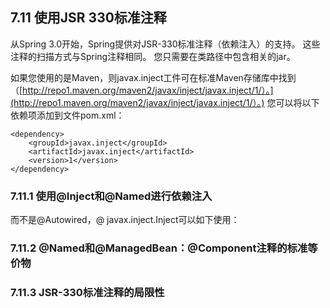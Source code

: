 ## 7.11 使用JSR 330标准注释

从Spring 3.0开始，Spring提供对JSR-330标准注释（依赖注入）的支持。 这些注释的扫描方式与Spring注释相同。 您只需要在类路径中包含相关的jar。

如果您使用的是Maven，则javax.inject工件可在标准Maven存储库中找到（[http://repo1.maven.org/maven2/javax/inject/javax.inject/1/）。](http://repo1.maven.org/maven2/javax/inject/javax.inject/1/）。) 您可以将以下依赖项添加到文件pom.xml：

```
<dependency>
    <groupId>javax.inject</groupId>
    <artifactId>javax.inject</artifactId>
    <version>1</version>
</dependency>
```

### 7.11.1 使用@Inject和@Named进行依赖注入

而不是@Autowired，@ javax.inject.Inject可以如下使用：



### 7.11.2  @Named和@ManagedBean：@Component注释的标准等价物

### 7.11.3  JSR-330标准注释的局限性




